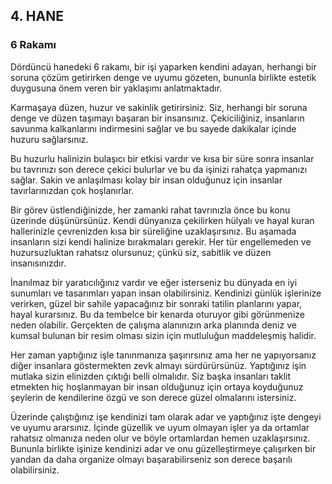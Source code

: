 ## 4. HANE
### 6 Rakamı

Dördüncü hanedeki 6 rakamı, bir işi yaparken kendini adayan, herhangi bir soruna çözüm getirirken denge ve uyumu gözeten, bununla birlikte estetik duygusuna önem veren bir yaklaşımı anlatmaktadır.

Karmaşaya düzen, huzur ve sakinlik getirirsiniz. Siz, herhangi bir soruna denge ve düzen taşımayı başaran bir insansınız. Çekiciliğiniz, insanların savunma kalkanlarını indirmesini sağlar ve bu sayede dakikalar içinde huzuru sağlarsınız.

Bu huzurlu halinizin bulaşıcı bir etkisi vardır ve kısa bir süre sonra insanlar bu tavrınızı son derece çekici bulurlar ve bu da işinizi rahatça yapmanızı sağlar. Sakin ve anlaşılması kolay bir insan olduğunuz için insanlar tavırlarınızdan çok hoşlanırlar.

Bir görev üstlendiğinizde, her zamanki rahat tavrınızla önce bu konu üzerinde düşünürsünüz. Kendi dünyanıza çekilirken hülyalı ve hayal kuran hallerinizle çevrenizden kısa bir süreliğine uzaklaşırsınız. Bu aşamada insanların sizi kendi halinize bırakmaları gerekir. Her tür engellemeden ve huzursuzluktan rahatsız olursunuz; çünkü siz, sabitlik ve düzen insanısınızdır.

İnanılmaz bir yaratıcılığınız vardır ve eğer isterseniz bu dünyada en iyi sunumları ve tasarımları yapan insan olabilirsiniz. Kendinizi günlük işlerinize verirken, güzel bir sahile yapacağınız bir sonraki tatilin planlarını yapar, hayal kurarsınız. Bu da tembelce bir kenarda oturuyor gibi görünmenize neden olabilir. Gerçekten de çalışma alanınızın arka planında deniz ve kumsal bulunan bir resim olması sizin için mutluluğun maddeleşmiş halidir.

Her zaman yaptığınız işle tanınmanıza şaşırırsınız ama her ne yapıyorsanız diğer insanlara göstermekten zevk almayı sürdürürsünüz. Yaptığınız işin mutlaka sizin elinizden çıktığı belli olmalıdır. Siz başka insanları taklit etmekten hiç hoşlanmayan bir insan olduğunuz için ortaya koyduğunuz şeylerin de kendilerine özgü ve son derece güzel olmalarını istersiniz.

Üzerinde çalıştığınız işe kendinizi tam olarak adar ve yaptığınız işte dengeyi ve uyumu ararsınız. İçinde güzellik ve uyum olmayan işler ya da ortamlar rahatsız olmanıza neden olur ve böyle ortamlardan hemen uzaklaşırsınız. Bununla birlikte işinize kendinizi adar ve onu güzelleştirmeye çalışırken bir yandan da daha organize olmayı başarabilirseniz son derece başarılı olabilirsiniz.
